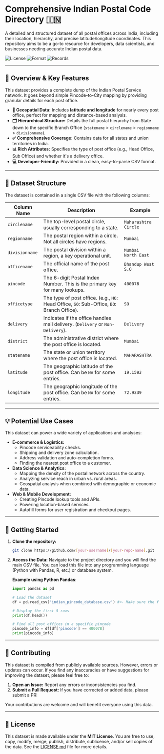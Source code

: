 # Comprehensive Indian Postal Code Directory 🇮🇳

A detailed and structured dataset of all postal offices across India, including their location, hierarchy, and precise latitude/longitude coordinates. This repository aims to be a go-to resource for developers, data scientists, and businesses needing accurate Indian postal data.

![License](https://img.shields.io/badge/License-MIT-blue.svg)
![Format](https://img.shields.io/badge/Format-CSV-brightgreen.svg)
![Records](https://img.shields.io/badge/Records-150,000%2B-orange.svg) 
<!-- You can update the record count badge if you know the exact number! -->

---

## 🚀 Overview & Key Features

This dataset provides a complete dump of the Indian Postal Service network. It goes beyond simple Pincode-to-City mapping by providing granular details for each post office.

*   **📍 Geospatial Data:** Includes **latitude and longitude** for nearly every post office, perfect for mapping and distance-based analysis.
*   **🗂️ Hierarchical Structure:** Details the full postal hierarchy from State down to the specific Branch Office (`statename` > `circlename` > `regionname` > `divisionname`).
*   **✅ Comprehensive Coverage:** Contains data for all states and union territories in India.
*   **📊 Rich Attributes:** Specifies the type of post office (e.g., Head Office, Sub Office) and whether it's a delivery office.
*   **💻 Developer-Friendly:** Provided in a clean, easy-to-parse CSV format.

---

## 📁 Dataset Structure

The dataset is contained in a single CSV file with the following columns:

| Column Name   | Description                                                                                             | Example                                   |
|---------------|---------------------------------------------------------------------------------------------------------|-------------------------------------------|
| `circlename`  | The top-level postal circle, usually corresponding to a state.                                          | `Maharashtra Circle`                      |
| `regionname`  | The postal region within a circle. Not all circles have regions.                                        | `Mumbai`                                  |
| `divisionname`| The postal division within a region, a key operational unit.                                            | `Mumbai  North East`                      |
| `officename`  | The official name of the post office.                                                                   | `Bhandup West S.O`                        |
| `pincode`     | The 6-digit Postal Index Number. This is the primary key for many lookups.                              | `400078`                                  |
| `officetype`  | The type of post office. (e.g., `HO`: Head Office, `SO`: Sub-Office, `BO`: Branch Office).               | `SO`                                      |
| `delivery`    | Indicates if the office handles mail delivery. (`Delivery` or `Non-Delivery`).                            | `Delivery`                                |
| `district`    | The administrative district where the post office is located.                                           | `Mumbai`                                  |
| `statename`   | The state or union territory where the post office is located.                                          | `MAHARASHTRA`                             |
| `latitude`    | The geographic latitude of the post office. Can be `NA` for some entries.                               | `19.1593`                                 |
| `longitude`   | The geographic longitude of the post office. Can be `NA` for some entries.                              | `72.9339`                                 |

---

## 💡 Potential Use Cases

This dataset can power a wide variety of applications and analyses:

*   **E-commerce & Logistics:**
    *   Pincode serviceability checks.
    *   Shipping and delivery zone calculation.
    *   Address validation and auto-completion forms.
    *   Finding the nearest post office to a customer.
*   **Data Science & Analytics:**
    *   Mapping the density of the postal network across the country.
    *   Analyzing service reach in urban vs. rural areas.
    *   Geospatial analysis when combined with demographic or economic data.
*   **Web & Mobile Development:**
    *   Creating Pincode lookup tools and APIs.
    *   Powering location-based services.
    *   Autofill forms for user registration and checkout pages.

---

## 🚀 Getting Started

1.  **Clone the repository:**
    ```bash
    git clone https://github.com/[your-username]/[your-repo-name].git
    ```

2.  **Access the Data:**
    Navigate to the project directory and you will find the main CSV file. You can load this file into any programming language (Python with Pandas, R, etc.) or database system.

    **Example using Python Pandas:**
    ```python
    import pandas as pd

    # Load the dataset
    df = pd.read_csv('indian_pincode_database.csv') #<- Make sure the filename is correct

    # Display the first 5 rows
    print(df.head())

    # Find all post offices in a specific pincode
    pincode_info = df[df['pincode'] == 400078]
    print(pincode_info)
    ```

---

## 🙏 Contributing

This dataset is compiled from publicly available sources. However, errors or updates can occur. If you find any inaccuracies or have suggestions for improving the dataset, please feel free to:

1.  **Open an Issue:** Report any errors or inconsistencies you find.
2.  **Submit a Pull Request:** If you have corrected or added data, please submit a PR!

Your contributions are welcome and will benefit everyone using this data.

---

## 📄 License

This dataset is made available under the **MIT License**. You are free to use, copy, modify, merge, publish, distribute, sublicense, and/or sell copies of the data. See the [LICENSE.md](LICENSE.md) file for more details.

